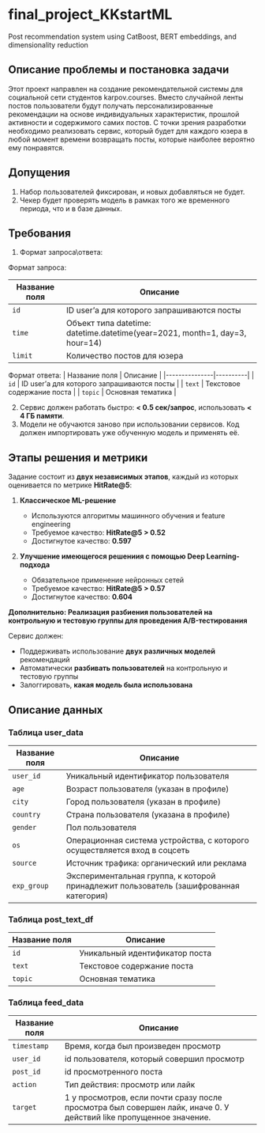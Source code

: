# final_project_KKstartML
Post recommendation system using CatBoost, BERT embeddings, and dimensionality reduction

## Описание проблемы и постановка задачи
Этот проект направлен на создание рекомендательной системы для социальной сети студентов karpov.courses. Вместо случайной ленты постов пользователи будут получать персонализированные рекомендации на основе индивидуальных характеристик, прошлой активности и содержимого самих постов.
С точки зрения разработки необходимо реализовать сервис, который будет для каждого юзера в любой момент времени возвращать посты, которые наиболее вероятно ему понравятся.
## Допущения
1. Набор пользователей фиксирован, и новых добавляться не будет.
2. Чекер будет проверять модель в рамках того же временного периода, что и в базе данных.
## Требования
1. Формат запроса\ответа:

Формат запроса:

| Название поля | Описание |
|---------------|----------|
| `id`     | ID user’а для которого запрашиваются посты |
| `time`         | Объект типа datetime: datetime.datetime(year=2021, month=1, day=3, hour=14) |
| `limit`        | 	Количество постов для юзера |

Формат ответа: 
| Название поля | Описание |
|---------------|----------|
| `id`     | ID user’а для которого запрашиваются посты |
| `text`         | Текстовое содержание поста |
| `topic`        | 	Основная тематика |

2. Сервис должен работать быстро: **< 0.5 сек/запрос**, использовать **< 4 ГБ памяти**.
3. Модели не обучаются заново при использовании сервисов. Код должен импортировать уже обученную модель и применять её.
## Этапы решения и метрики
Задание состоит из **двух независимых этапов**, каждый из которых оценивается по метрике **HitRate@5**:
1. **Классическое ML-решение**  
   - Используются алгоритмы машинного обучения и feature engineering  
   - Требуемое качество: **HitRate@5 > 0.52**
   - Достигнутое качество: **0.597**

2. **Улучшение имеющегося решениия с помощью Deep Learning-подхода**  
   - Обязательное применение нейронных сетей  
   - Требуемое качество: **HitRate@5 > 0.57**
   - Достигнутое качество: **0.604**

**Дополнительно: Реализация разбиения пользователей на контрольную и тестовую группы для проведения A/B-тестирования**

Сервис должен: 
   - Поддерживать использование **двух различных моделей** рекомендаций
   - Автоматически **разбивать пользователей** на контрольную и тестовую группы
   - Залоггировать, **какая модель была использована** 

## Описание данных
### Таблица user_data
| Название поля | Описание |
|---------------|----------|
| `user_id`     | Уникальный идентификатор пользователя |
| `age`         | Возраст пользователя (указан в профиле) |
| `city`        | Город пользователя (указан в профиле) |
| `country`     | Страна пользователя (указана в профиле) |
| `gender`      | Пол пользователя |
| `os`          | Операционная система устройства, с которого осуществляется вход в соцсеть |
| `source`      | Источник трафика: органический или реклама |
| `exp_group`   | Экспериментальная группа, к которой принадлежит пользователь (зашифрованная категория) |
### Таблица post_text_df
| Название поля | Описание |
|---------------|----------|
| `id`     | Уникальный идентификатор поста |
| `text`         | Текстовое содержание поста |
| `topic`        | Основная тематика |
### Таблица feed_data
| Название поля | Описание |
|---------------|----------|
| `timestamp`     | Время, когда был произведен просмотр |
| `user_id`         | id пользователя, который совершил просмотр |
| `post_id`        | 	id просмотренного поста |
| `action`     | 	Тип действия: просмотр или лайк |
| `target`      | 1 у просмотров, если почти сразу после просмотра был совершен лайк, иначе 0. У действий like пропущенное значение. |


